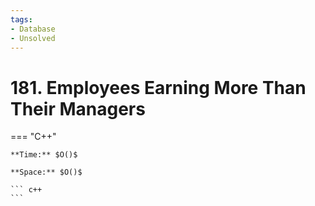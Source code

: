 ```yaml
---
tags:
- Database
- Unsolved
---
```



# 181. Employees Earning More Than Their Managers

=== "C++"

    **Time:** $O()$

    **Space:** $O()$

    ``` c++
    ```